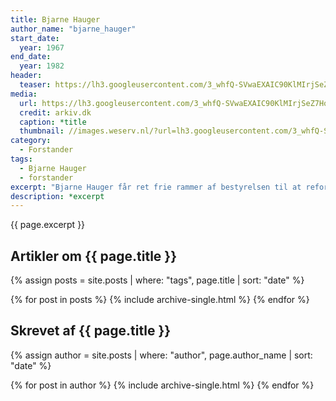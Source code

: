 ```yaml
---
title: Bjarne Hauger
author_name: "bjarne_hauger"
start_date: 
  year: 1967
end_date:
  year: 1982
header:
  teaser: https://lh3.googleusercontent.com/3_whfQ-SVwaEXAIC90KlMIrjSeZ7HolB6VO11cnsvtnYp5nhvDZlBVyGHDPh-lR-bQJK_Cz2CHkHKupV1vTrjfm3Qkuf1BO5vb3l6oHqB9l9OxAybxv67jGVPUodapbxMFZEJEq5TQ=w2400
media: 
  url: https://lh3.googleusercontent.com/3_whfQ-SVwaEXAIC90KlMIrjSeZ7HolB6VO11cnsvtnYp5nhvDZlBVyGHDPh-lR-bQJK_Cz2CHkHKupV1vTrjfm3Qkuf1BO5vb3l6oHqB9l9OxAybxv67jGVPUodapbxMFZEJEq5TQ=w2400
  credit: arkiv.dk
  caption: *title
  thumbnail: //images.weserv.nl/?url=lh3.googleusercontent.com/3_whfQ-SVwaEXAIC90KlMIrjSeZ7HolB6VO11cnsvtnYp5nhvDZlBVyGHDPh-lR-bQJK_Cz2CHkHKupV1vTrjfm3Qkuf1BO5vb3l6oHqB9l9OxAybxv67jGVPUodapbxMFZEJEq5TQ=w2400?w=100
category:
  - Forstander
tags:
  - Bjarne Hauger
  - forstander
excerpt: "Bjarne Hauger får ret frie rammer af bestyrelsen til at reformere skolevirksomheden. Han indfører 8 måneders skolen med en breddeperiode om efteråret og en specialeperiode om foråret både inden for idrætten og højskolefagene. Han beskriver tankerne nøjere i Årsskriftet fra 1967. Under Bjarne Hauger udvides skolen også med DIF kursuscenter og træningssal."
description: *excerpt
---
```


{{ page.excerpt }}

## Artikler om {{ page.title }}

{% assign posts = site.posts | where: "tags", page.title | sort: "date" %}

{% for post in posts %}
  {% include archive-single.html %}
{% endfor %}

## Skrevet af {{ page.title }}

{% assign author = site.posts | where: "author", page.author_name | sort: "date" %}

{% for post in author %}
  {% include archive-single.html %}
{% endfor %}
